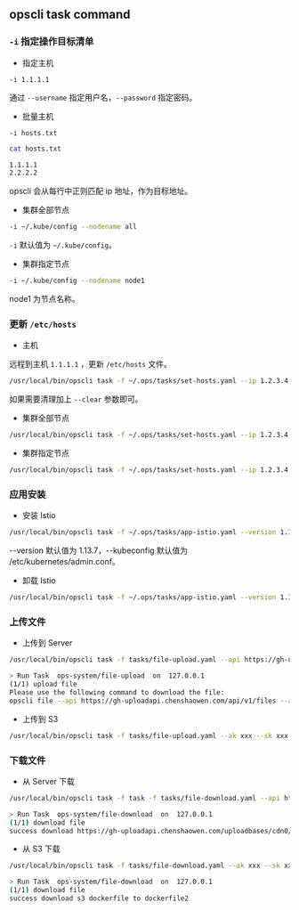 ## opscli task command

### `-i` 指定操作目标清单

- 指定主机

`-i 1.1.1.1`

通过 `--username` 指定用户名，`--password` 指定密码。

- 批量主机

`-i hosts.txt`

```bash
cat hosts.txt

1.1.1.1
2.2.2.2
```

opscli 会从每行中正则匹配 ip 地址，作为目标地址。

- 集群全部节点

```bash
-i ~/.kube/config --nodename all
```

`-i` 默认值为 `~/.kube/config`。

- 集群指定节点

```bash
-i ~/.kube/config --nodename node1
```

node1 为节点名称。

### 更新 `/etc/hosts`

- 主机

远程到主机 `1.1.1.1` ，更新 `/etc/hosts` 文件。

```bash
/usr/local/bin/opscli task -f ~/.ops/tasks/set-hosts.yaml --ip 1.2.3.4 --domain test.com --i 1.1.1.1 --port 2222 --username root
```

如果需要清理加上 `--clear` 参数即可。

- 集群全部节点

```bash
/usr/local/bin/opscli task -f ~/.ops/tasks/set-hosts.yaml --ip 1.2.3.4 --domain test.com --i ~/.kube/config --nodename all
```

- 集群指定节点

```bash
/usr/local/bin/opscli task -f ~/.ops/tasks/set-hosts.yaml --ip 1.2.3.4 --domain test.com --i ~/.kube/config --nodename node1
```

### 应用安装

- 安装 Istio

```bash
/usr/local/bin/opscli task -f ~/.ops/tasks/app-istio.yaml --version 1.13.7 --kubeconfig /etc/kubernetes/admin.conf
```

--version 默认值为 1.13.7，--kubeconfig 默认值为 /etc/kubernetes/admin.conf。

- 卸载 Istio

```bash
/usr/local/bin/opscli task -f ~/.ops/tasks/app-istio.yaml --version 1.13.7 --kubeconfig /etc/kubernetes/admin.conf --action delete
```

### 上传文件

- 上传到 Server

```bash
/usr/local/bin/opscli task -f tasks/file-upload.yaml --api https://gh-uploadapi.chenshaowen.com/api/v1/files --localfile dockerfile

> Run Task  ops-system/file-upload  on  127.0.0.1
(1/1) upload file
Please use the following command to download the file: 
opscli file --api https://gh-uploadapi.chenshaowen.com/api/v1/files --aeskey a9f891afe71fda777b05a7063068360a914e83848d7da46d7513aee86c053f6c --direction download --remotefile https://gh-uploadapi.chenshaowen.com/uploadbases/cdn0/raw/1721615659-dockerfile.aes
```

- 上传到 S3

```bash
/usr/local/bin/opscli task -f tasks/file-upload.yaml --ak xxx --sk xxx --region beijing --endpoint ks3-cn-beijing.ksyun.com --bucket xxx --localfile dockerfile --remotefile s3://dockerfile
```

### 下载文件

- 从 Server 下载

```bash
/usr/local/bin/opscli task -f task -f tasks/file-download.yaml --api https://gh-uploadapi.chenshaowen.com/api/v1/files --aeskey a9f891afe71fda777b05a7063068360a914e83848d7da46d7513aee86c053f6c --remotefile https://gh-uploadapi.chenshaowen.com/uploadbases/cdn0/raw/1721615659-dockerfile.aes --localfile dockerfile1

> Run Task  ops-system/file-download  on  127.0.0.1
(1/1) download file
success download https://gh-uploadapi.chenshaowen.com/uploadbases/cdn0/raw/1721615659-dockerfile.aes to dockerfile1
```

- 从 S3 下载

```bash
/usr/local/bin/opscli task -f tasks/file-download.yaml --ak xxx --sk xxx  --region beijing --endpoint ks3-cn-beijing.ksyun.com --bucket xxx --localfile dockerfile2 --remotefile s3://dockerfile

> Run Task  ops-system/file-download  on  127.0.0.1
(1/1) download file
success download s3 dockerfile to dockerfile2
```
